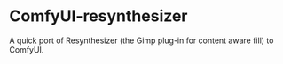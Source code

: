 # ComfyUI-resynthesizer
A quick port of Resynthesizer (the Gimp plug-in for content aware fill) to ComfyUI.
